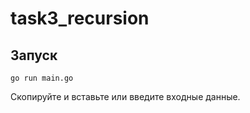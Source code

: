 # task3_recursion

## Запуск

```shell
go run main.go
```
Скопируйте и вставьте или введите входные данные.
